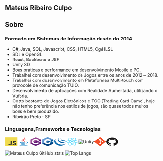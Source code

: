 ## Mateus Ribeiro Culpo



## Sobre
### Formado em Sistemas de Informação desde do 2014.

* C#, Java, SQL, Javascript, CSS, HTML5, Cg/HLSL
* SDL e OpenGL
* React, Backbone e JSF
* Unity 3D
* Boas praticas e performance em desenvolvimento Mobile e PC.
* Trabalhei com desenvolvimento de Jogos entre os anos de 2012 ~ 2018.
* Trabalhei com desenvolvimento em Plataformas Multi-touch com protocole de comunicação TUIO.
* Desenvolvimento de aplicações com Realidade Aumentada, utilizando o Vuforia.
* Gosto bastante de Jogos Eletrônicos e TCG (Trading Card Game), hoje não tenho preferência nos estilos de jogos, são quase todos muitos bons e bem produzido.
* Ribeirão Preto - SP


### Linguagens,Frameworks e Tecnologias
<img align="center" alt="JavaScript" height="30" width="40" src="https://raw.githubusercontent.com/devicons/devicon/master/icons/javascript/javascript-original.svg"><img align="center" alt="Java" height="30" width="40" src="https://raw.githubusercontent.com/devicons/devicon/master/icons/java/java-original.svg"><img align="center" alt="CSharp" height="30" width="40" src="https://raw.githubusercontent.com/devicons/devicon/master/icons/csharp/csharp-original.svg"><img align="center" alt="Cpp" height="30" width="40" src="https://raw.githubusercontent.com/devicons/devicon/master/icons/cplusplus/cplusplus-original.svg"><img align="center" alt="JQuery" height="30" width="40" src="https://github.com/devicons/devicon/blob/master/icons/jquery/jquery-original.svg"><img align="center" alt="React" height="30" width="40" src="https://github.com/devicons/devicon/blob/master/icons/react/react-original.svg"><img align="center" alt="Unity" height="30" width="30" src="https://i.imgur.com/gmkTOKA.png"><img align="center" alt="Git" height="30" width="40" src="https://github.com/devicons/devicon/blob/master/icons/git/git-original.svg"><img align="center" alt="GitHub" height="30" width="40" src="https://github.com/devicons/devicon/blob/master/icons/github/github-original.svg">








![Mateus Culpo GitHub stats](https://github-readme-stats.vercel.app/api?username=mculpo&show_icons=true&theme=midnight-purple)
![Top Langs](https://github-readme-stats.vercel.app/api/top-langs/?username=mculpo&layout=compact&theme=midnight-purple)
